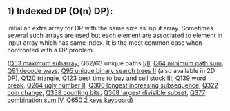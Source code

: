 ## 1) Indexed DP (O(n) DP): 

initial an extra array for DP with the same size as input array. Sometimes several such arrays are used but each element are associated to element in input array which has same index. It is the most common case when confronted with a DP problem.

([Q53 maximum subarray](Q53MaximumSubarray.java), Q62/63 unique paths [I](Q62UniquePaths.java)/[II](Q63UniquePathsII.java), [Q64 minimum path sum](Q64MinimumPathSum.java), [Q91 decode ways](Q91DecodeWays.java), [Q95 unique binary search trees II](Q95UniqueBinarySearchTreesII.java) (also available in 2D DP), [Q120 triangle](Q120Triangle.java), [Q123 best time to buy and sell stock III](Q123BestTimeToBuyAndSellStockIII.java), [Q139 word break](Q139WordBreak.java), [Q264 ugly number II](Q264UglyNumberII.java), [Q300 longest increasing subsequence](../../DP_TrickyTips/BinarySearch_in_DP/Q300LongestIncreasingSubsequence.java), [Q322 coin change](Q322CoinChange.java), [Q338 counting bits](Q338CountingBits.java), [Q368 largest divisible subset](Q368LargestDivisibleSubset.java), [Q377 combination sum IV](Q377CombinationSumIV.java), [Q650 2 keys keyboard](Q650TwoKeysKeyboard.java))